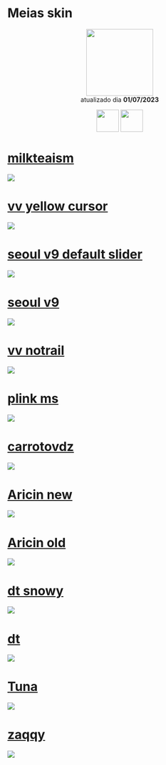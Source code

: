 # Meias skin 

<p align="center">
   <a href="https://osu.ppy.sh/users/18563131">
    <img src="https://a.ppy.sh/18563131"
         width="150"
         height="150">
   </a>
<br>
  atualizado dia
  <b> 01/07/2023 </b>
</p>
   <p align="center">
   <a href="https://twitter.com/meias_ms">
  <img src="https://i.imgur.com/PUQ5uWf.png" 
       width="50" 
       height="50"></a>
     <a href="https://www.twitch.tv/meias_ms">
  <img src="https://i.imgur.com/HM030lk.png" 
       width="50" 
       height="50"></a>
<br>
   </p>
   
# [milkteaism](https://github.com/Yumiih/Skins/raw/main/meias/milkteaism.osk)
[![](https://osu.ppy.sh/ss/19056581/78f5)](https://github.com/Yumiih/Skins/raw/main/meias/milkteaism.osk)

# [vv yellow cursor](https://github.com/Yumiih/Skins/raw/main/meias/vv%20yellow%20cursor.osk)
[![](https://osu.ppy.sh/ss/18680306/1590)](https://github.com/Yumiih/Skins/raw/main/meias/vv%20yellow%20cursor.osk)

# [seoul v9 default slider](https://drive.google.com/file/d/126ddIqncICRCccLK0wsHMHm3yqYU6MJx/view?usp=drive_link)
[![](https://cdn.discordapp.com/attachments/1052716407546183744/1124876181926326412/screenshot564.jpg)](https://drive.google.com/file/d/126ddIqncICRCccLK0wsHMHm3yqYU6MJx/view?usp=drive_link)

# [seoul v9](https://drive.google.com/file/d/1wOa6nLp-8BQ-6yvVKfnj07OGRToEDlua/view?usp=drive_link)
[![](https://osu.ppy.sh/ss/18680296/a5b0)](https://drive.google.com/file/d/1wOa6nLp-8BQ-6yvVKfnj07OGRToEDlua/view?usp=drive_link)

# [vv notrail](https://github.com/Yumiih/Skins/raw/main/meias/vv%20notrail.osk)
[![](https://osu.ppy.sh/ss/18680295/c7fb)](https://github.com/Yumiih/Skins/raw/main/meias/vv%20notrail.osk)

# [plink ms](https://github.com/Yumiih/Skins/raw/main/meias/plink%20ms.osk)
[![](https://osu.ppy.sh/ss/18680293/c812)](https://github.com/Yumiih/Skins/raw/main/meias/plink%20ms.osk)

# [carrotovdz](https://github.com/Yumiih/Skins/raw/main/meias/carrotovdz.osk)
[![](https://osu.ppy.sh/ss/18680291/121e)](https://github.com/Yumiih/Skins/raw/main/meias/carrotovdz.osk)

# [Aricin new](https://github.com/Yumiih/Skins/raw/main/meias/aricin%20new.osk)
[![](https://osu.ppy.sh/ss/19056583/f733)](https://github.com/Yumiih/Skins/raw/main/meias/aricin%20new.osk)

# [Aricin old](https://github.com/Yumiih/Skins/raw/main/meias/aricin%20old.osk)
[![](https://osu.ppy.sh/ss/18680283/afb5)](https://github.com/Yumiih/Skins/raw/main/meias/aricin%20old.osk)

# [dt snowy](https://github.com/Yumiih/Skins/raw/main/meias/dt%20snowy.osk)
[![](https://osu.ppy.sh/ss/18680270/5af6)](https://github.com/Yumiih/Skins/raw/main/meias/dt%20snowy.osk)

# [dt](https://github.com/Yumiih/Skins/raw/main/meias/dt.osk)
[![](https://osu.ppy.sh/ss/18680266/c327)](https://github.com/Yumiih/Skins/raw/main/meias/dt.osk)

# [Tuna](https://github.com/Yumiih/Skins/raw/main/meias/tuna.osk)
[![](https://osu.ppy.sh/ss/18680262/dbed)](https://github.com/Yumiih/Skins/raw/main/meias/tuna.osk)

# [zaqqy](https://github.com/Yumiih/Skins/raw/main/meias/zaqqy.osk)
[![](https://osu.ppy.sh/ss/18680254/84c4)](https://github.com/Yumiih/Skins/raw/main/meias/zaqqy.osk)



